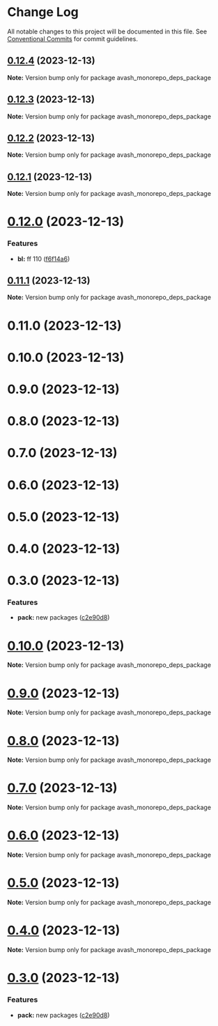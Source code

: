 # Change Log

All notable changes to this project will be documented in this file.
See [Conventional Commits](https://conventionalcommits.org) for commit guidelines.

## [0.12.4](https://github.com/dron5901/monorepo/compare/avash_monorepo_deps_package@0.12.3...avash_monorepo_deps_package@0.12.4) (2023-12-13)

**Note:** Version bump only for package avash_monorepo_deps_package

## [0.12.3](https://github.com/dron5901/monorepo/compare/avash_monorepo_deps_package@0.12.2...avash_monorepo_deps_package@0.12.3) (2023-12-13)

**Note:** Version bump only for package avash_monorepo_deps_package

## [0.12.2](https://github.com/dron5901/monorepo/compare/avash_monorepo_deps_package@0.12.1...avash_monorepo_deps_package@0.12.2) (2023-12-13)

**Note:** Version bump only for package avash_monorepo_deps_package

## [0.12.1](https://github.com/dron5901/monorepo/compare/avash_monorepo_deps_package@0.12.0...avash_monorepo_deps_package@0.12.1) (2023-12-13)

**Note:** Version bump only for package avash_monorepo_deps_package

# [0.12.0](https://github.com/dron5901/monorepo/compare/avash_monorepo_deps_package@0.11.1...avash_monorepo_deps_package@0.12.0) (2023-12-13)

### Features

* **bl:** ff 110 ([f6f14a6](https://github.com/dron5901/monorepo/commit/f6f14a6d1043e2250e4c3ca3486cbd45b17c37b4))

## [0.11.1](https://github.com/dron5901/monorepo/compare/avash_monorepo_deps_package@0.11.0...avash_monorepo_deps_package@0.11.1) (2023-12-13)

**Note:** Version bump only for package avash_monorepo_deps_package

# 0.11.0 (2023-12-13)

# 0.10.0 (2023-12-13)

# 0.9.0 (2023-12-13)

# 0.8.0 (2023-12-13)

# 0.7.0 (2023-12-13)

# 0.6.0 (2023-12-13)

# 0.5.0 (2023-12-13)

# 0.4.0 (2023-12-13)

# 0.3.0 (2023-12-13)

### Features

* **pack:** new packages ([c2e90d8](https://github.com/dron5901/monorepo/commit/c2e90d8a93ec9b3d0b947daf6130edde52b8d761))

# [0.10.0](https://github.com/dron5901/monorepo/compare/v0.9.0...v0.10.0) (2023-12-13)

**Note:** Version bump only for package avash_monorepo_deps_package

# [0.9.0](https://github.com/dron5901/monorepo/compare/v0.8.0...v0.9.0) (2023-12-13)

**Note:** Version bump only for package avash_monorepo_deps_package

# [0.8.0](https://github.com/dron5901/monorepo/compare/v0.7.0...v0.8.0) (2023-12-13)

**Note:** Version bump only for package avash_monorepo_deps_package

# [0.7.0](https://github.com/dron5901/monorepo/compare/v0.6.0...v0.7.0) (2023-12-13)

**Note:** Version bump only for package avash_monorepo_deps_package

# [0.6.0](https://github.com/dron5901/monorepo/compare/v0.5.0...v0.6.0) (2023-12-13)

**Note:** Version bump only for package avash_monorepo_deps_package

# [0.5.0](https://github.com/dron5901/monorepo/compare/v0.4.0...v0.5.0) (2023-12-13)

**Note:** Version bump only for package avash_monorepo_deps_package

# [0.4.0](https://github.com/dron5901/monorepo/compare/v0.3.0...v0.4.0) (2023-12-13)

**Note:** Version bump only for package avash_monorepo_deps_package

# [0.3.0](https://github.com/dron5901/monorepo/compare/v0.2.0...v0.3.0) (2023-12-13)

### Features

* **pack:** new packages ([c2e90d8](https://github.com/dron5901/monorepo/commit/c2e90d8a93ec9b3d0b947daf6130edde52b8d761))
